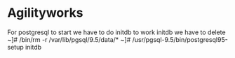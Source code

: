 # Agilityworks
For postgresql to start we have to do initdb to work initdb
we have to delete 
~]# /bin/rm -r /var/lib/pgsql/9.5/data/* 
~]# /usr/pgsql-9.5/bin/postgresql95-setup initdb 
